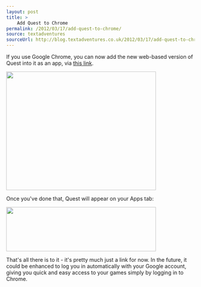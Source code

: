 ```yaml
---
layout: post
title: >
    Add Quest to Chrome
permalink: /2012/03/17/add-quest-to-chrome/
source: textadventures
sourceUrl: http://blog.textadventures.co.uk/2012/03/17/add-quest-to-chrome/
---
```

If you use Google Chrome, you can now add the new web-based version of Quest into it as an app, via <a href="https://chrome.google.com/webstore/detail/ambgegofabbnggkihmboplgghoocjaka">this link</a>.

<img class="aligncenter size-full wp-image-1264" title="Quest in the Chrome web store" src="/images/2012/textadventuresblog.files.wordpress.com-2012-03-webstore2.png" alt="" width="400" height="316" />

Once you've done that, Quest will appear on your Apps tab:

<img class="aligncenter size-full wp-image-1266" title="Quest on Chrome apps tab" src="/images/2012/textadventuresblog.files.wordpress.com-2012-03-apps.png" alt="" width="400" height="118" />

That's all there is to it - it's pretty much just a link for now. In the future, it could be enhanced to log you in automatically with your Google account, giving you quick and easy access to your games simply by logging in to Chrome.